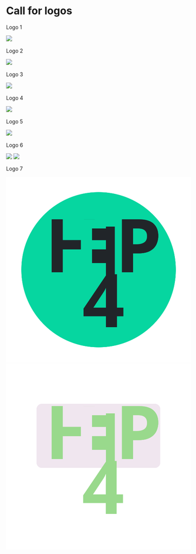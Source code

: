 # Call for logos

Logo 1

![](key4hep_logo1.svg)

Logo 2

![](key4hep_logo2.svg)

Logo 3

![](key4hep_logo3.png)

Logo 4

![](key4hep_logo4.svg)

Logo 5

![](key4hep_logo5.svg)

Logo 6

![](key4hep_logo6.svg)
![](key4hep_logo6p1.svg)

Logo 7

![](key4hep_logo7.svg)
![](key4hep_logo7p1.svg)
